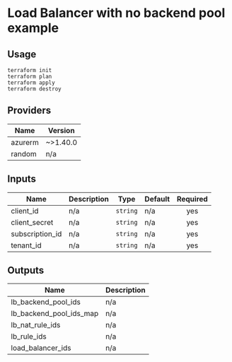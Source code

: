 # Load Balancer with no backend pool example
## Usage
```
terraform init
terraform plan
terraform apply
terraform destroy
```

<!-- BEGINNING OF PRE-COMMIT-TERRAFORM DOCS HOOK -->
## Providers

| Name | Version |
|------|---------|
| azurerm | ~>1.40.0 |
| random | n/a |

## Inputs

| Name | Description | Type | Default | Required |
|------|-------------|------|---------|:-----:|
| client\_id | n/a | `string` | n/a | yes |
| client\_secret | n/a | `string` | n/a | yes |
| subscription\_id | n/a | `string` | n/a | yes |
| tenant\_id | n/a | `string` | n/a | yes |

## Outputs

| Name | Description |
|------|-------------|
| lb\_backend\_pool\_ids | n/a |
| lb\_backend\_pool\_ids\_map | n/a |
| lb\_nat\_rule\_ids | n/a |
| lb\_rule\_ids | n/a |
| load\_balancer\_ids | n/a |

<!-- END OF PRE-COMMIT-TERRAFORM DOCS HOOK -->
